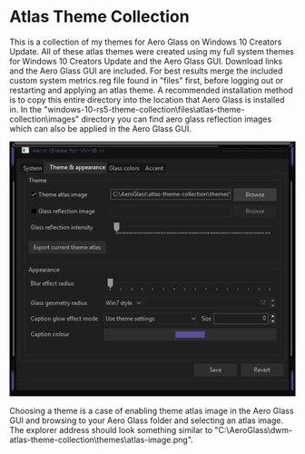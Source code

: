 Atlas Theme Collection
======================
This is a collection of my themes for Aero Glass on Windows 10 Creators Update. All of these atlas themes were created using my full system themes for Windows 10 Creators Update and the Aero Glass GUI. Download links and the Aero Glass GUI are included. For best results merge the included custom system metrics.reg file found in "files" first, before logging out or restarting and applying an atlas theme. A recommended installation method is to copy this entire directory into the location that Aero Glass is installed in.
In the "windows-10-rs5-theme-collection\files\atlas-theme-collection\images" directory you can find aero glass reflection images which can also be applied in the Aero Glass GUI.

![Aero_Glass_GUI](https://github.com/OliverKurz/windows-10-rs5-theme-collection/raw/master/files/atlas-theme-collection/images/Aero_Glass_GUI.png)

Choosing a theme is a case of enabling theme atlas image in the Aero Glass GUI and browsing to your Aero Glass folder and selecting an atlas image. The explorer address should look something similar to "C:\AeroGlass\dwm-atlas-theme-collection\themes\atlas-image.png".
